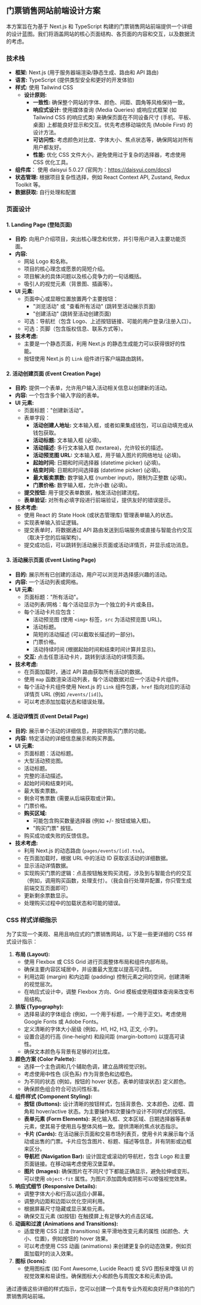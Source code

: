 ## 门票销售网站前端设计方案

本方案旨在为基于 Next.js 和 TypeScript 构建的门票销售网站前端提供一个详细的设计蓝图。我们将涵盖网站的核心页面结构、各页面的内容和交互，以及数据流的考虑。

### 技术栈

- **框架:** Next.js (用于服务器端渲染/静态生成、路由和 API 路由)
- **语言:** TypeScript (提供类型安全和更好的开发体验)
- **样式:** 使用 Tailwind CSS 
  - **设计原则:**
    - **一致性:** 确保整个网站的字体、颜色、间距、圆角等风格保持一致。
    - **响应式设计:** 使用媒体查询 (Media Queries) 或响应式框架 (如 Tailwind CSS 的响应式类) 来确保页面在不同设备尺寸 (手机、平板、桌面) 上都能良好显示和交互。优先考虑移动端优先 (Mobile First) 的设计方法。
    - **可访问性:** 考虑颜色对比度、字体大小、焦点状态等，确保网站对所有用户都友好。
    - **性能:** 优化 CSS 文件大小，避免使用过于复杂的选择器，考虑使用 CSS 优化工具。
- **组件库**： 使用 daisyui 5.0.27 (官网为：https://daisyui.com/docs)
- **状态管理:** 根据项目复杂性选择，例如 React Context API, Zustand, Redux Toolkit 等。
- **数据获取:** 自行处理和配置

### 页面设计

#### 1. Landing Page (登陆页面)

- **目的:** 向用户介绍项目，突出核心理念和优势，并引导用户进入主要功能页面。
- **内容:**
  - 网站 Logo 和名称。
  - 项目的核心理念或愿景的简短介绍。
  - 项目解决的具体问题以及核心竞争力的一句话概括。
  - 吸引人的视觉元素（背景图、插画等）。
- **UI 元素:**
  - 页面中心或显眼位置放置两个主要按钮：
    - "浏览活动" 或 "查看所有活动" (跳转至活动展示页面)
    - "创建活动" (跳转至活动创建页面)
  - 可选：导航栏（包含 Logo、上述按钮链接、可能的用户登录/注册入口）。
  - 可选：页脚（包含版权信息、联系方式等）。
- **技术考虑:**
  - 主要是一个静态页面，利用 Next.js 的静态生成能力可以获得很好的性能。
  - 按钮使用 Next.js 的 `Link` 组件进行客户端路由跳转。

#### 2. 活动创建页面 (Event Creation Page)

- **目的:** 提供一个表单，允许用户输入活动相关信息以创建新的活动。
- **内容:** 一个包含多个输入字段的表单。
- **UI 元素:**
  - 页面标题："创建新活动"。
  - 表单字段：
    - **活动创建人地址:** 文本输入框，或者如果集成钱包，可以自动填充或从钱包获取。
    - **活动标题:** 文本输入框 (必填)。
    - **活动描述:** 多行文本输入框 (textarea)，允许较长的描述。
    - **活动预览图 URL:** 文本输入框，用于输入图片的网络地址 (必填)。
    - **起始时间:** 日期和时间选择器 (datetime picker) (必填)。
    - **结束时间:** 日期和时间选择器 (datetime picker) (必填)。
    - **最大贩卖票数:** 数字输入框 (number input)，限制为正整数 (必填)。
    - **门票价格:** 数字输入框，允许小数 (必填)。
  - **提交按钮:** 用于提交表单数据，触发活动创建流程。
  - **表单验证:** 对所有必填字段进行前端验证，提供友好的错误提示。
- **技术考虑:**
  - 使用 React 的 State Hook (或状态管理库) 管理表单输入的状态。
  - 实现表单输入验证逻辑。
  - 提交表单时，将数据通过 API 路由发送到后端服务或直接与智能合约交互（取决于您的后端架构）。
  - 提交成功后，可以跳转到活动展示页面或活动详情页，并显示成功消息。

#### 3. 活动展示页面 (Event Listing Page)

- **目的:** 展示所有已创建的活动，用户可以浏览并选择感兴趣的活动。
- **内容:** 一个活动列表或网格。
- **UI 元素:**
  - 页面标题："所有活动"。
  - 活动列表/网格：每个活动显示为一个独立的卡片或条目。
  - 每个活动卡片应包含：
    - 活动预览图 (使用 `<img>` 标签，`src` 为活动预览图 URL)。
    - 活动标题。
    - 简短的活动描述 (可以截取长描述的一部分)。
    - 门票价格。
    - 活动持续时间 (根据起始时间和结束时间计算并显示)。
  - **交互:** 点击任意活动卡片，跳转到该活动的详情页面。
- **技术考虑:**
  - 在页面加载时，通过 API 路由获取所有活动的数据。
  - 使用 `map` 函数渲染活动列表，每个活动数据对应一个活动卡片组件。
  - 每个活动卡片组件使用 Next.js 的 `Link` 组件包裹，`href` 指向对应的活动详情页 URL (例如 `/events/[id]`)。
  - 可以考虑添加加载状态和错误处理。

#### 4. 活动详情页 (Event Detail Page)

- **目的:** 展示单个活动的详细信息，并提供购买门票的功能。
- **内容:** 特定活动的详细信息展示和购买界面。
- **UI 元素:**
  - 页面标题：活动标题。
  - 大型活动预览图。
  - 活动标题。
  - 完整的活动描述。
  - 起始时间和结束时间。
  - 最大贩卖票数。
  - 剩余可售票数 (需要从后端获取或计算)。
  - 门票价格。
  - **购买区域:**
    - 可能包含购买数量选择器 (例如 +/- 按钮或输入框)。
    - "购买门票" 按钮。
  - 购买成功或失败的反馈信息。
- **技术考虑:**
  - 利用 Next.js 的动态路由 (`pages/events/[id].tsx`)。
  - 在页面加载时，根据 URL 中的活动 ID 获取该活动的详细数据。
  - 显示活动详情数据。
  - 实现购买门票的逻辑：点击按钮触发购买流程，涉及到与智能合约的交互（例如，调用购买函数，处理支付）。（我会自行处理并配置，你只管生成前端交互页面即可）
  - 更新剩余票数显示。
  - 处理购买过程中的加载状态和可能的错误。

### CSS 样式详细指示

为了实现一个美观、易用且响应式的门票销售网站，以下是一些更详细的 CSS 样式设计指示：

1. **布局 (Layout):**
   - 使用 Flexbox 或 CSS Grid 进行页面整体布局和组件内部布局。
   - 确保主要内容区域居中，并设置最大宽度以提高可读性。
   - 利用边距 (margin) 和内边距 (padding) 控制元素之间的空间，创建清晰的视觉层次。
   - 在响应式设计中，调整 Flexbox 方向、Grid 模板或使用媒体查询来改变布局结构。
2. **排版 (Typography):**
   - 选择易读的字体组合 (例如，一个用于标题，一个用于正文)。考虑使用 Google Fonts 或 Adobe Fonts。
   - 定义清晰的字体大小层级 (例如，H1, H2, H3, 正文, 小字)。
   - 设置合适的行高 (line-height) 和段间距 (margin-bottom) 以提高可读性。
   - 确保文本颜色与背景有足够的对比度。
3. **颜色方案 (Color Palette):**
   - 选择一个主色调和几个辅助色调，建立品牌视觉识别。
   - 考虑使用中性色 (灰色系) 作为背景色和边框色。
   - 为不同的状态 (例如，按钮的 hover 状态，表单的错误状态) 定义颜色。
   - 确保颜色组合符合可访问性标准。
4. **组件样式 (Component Styling):**
   - **按钮 (Buttons):** 设计清晰的按钮样式，包括背景色、文本颜色、边框、圆角和 hover/active 状态。为主要操作和次要操作设计不同样式的按钮。
   - **表单元素 (Form Elements):** 美化输入框、文本区域、日期选择器等表单元素，使其易于使用且与整体风格一致。提供清晰的焦点状态指示。
   - **卡片 (Cards):** 在活动展示页面和交易市场列表页，使用卡片来展示每个活动或出售的门票。卡片应包含图片、标题、描述等信息，并有阴影或边框来区分。
   - **导航栏 (Navigation Bar):** 设计固定或滚动的导航栏，包含 Logo 和主要页面链接。在移动端考虑使用汉堡菜单。
   - **图片 (Images):** 确保图片在不同尺寸下都能正确显示，避免拉伸或变形。可以使用 `object-fit` 属性。为图片添加圆角或阴影可以增强视觉效果。
5. **响应式细节 (Responsive Details):**
   - 调整字体大小和行高以适应小屏幕。
   - 调整内边距和边距以优化空间利用。
   - 根据屏幕尺寸隐藏或显示某些元素。
   - 确保交互元素 (如按钮) 在触摸屏上有足够大的点击区域。
6. **动画和过渡 (Animations and Transitions):**
   - 适度使用 CSS 过渡 (transitions) 来平滑地改变元素的属性 (如颜色、大小、位置)，例如按钮的 hover 效果。
   - 可以考虑使用 CSS 动画 (animations) 来创建更复杂的动态效果，例如页面加载时的淡入效果。
7. **图标 (Icons):**
   - 使用图标库 (如 Font Awesome, Lucide React) 或 SVG 图标来增强 UI 的视觉效果和易读性。确保图标大小和颜色与周围文本和元素协调。

通过遵循这些详细的样式指示，您可以创建一个具有专业外观和良好用户体验的门票销售网站前端。